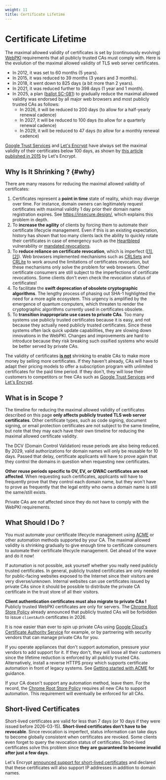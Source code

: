 ```yaml
---
weight: 11
title: Certificate Lifetime
---
```


# Certificate Lifetime

The maximal allowed validity of certificates is set by (continuously evolving)
[WebPKI](/webpki/) requirements that all publicly trusted CAs must comply with.
Here is the evolution of the maximal allowed validity of TLS web server
certificates.

- In 2012, it was set to 60 months (5 years).
- In 2015, it was reduced to 39 months (3 years and 3 months).
- In 2018, it went down to 825 days (a bit more than 2 years).
- In 2021, it was reduced further to 398 days (1 year and 1 month).
- In 2025, a plan
  ([ballot SC-081](https://github.com/cabforum/servercert/pull/553)) to
  gradually reduce the maximal allowed validity was endorsed by all major web
  browsers and most publicly trusted CAs as follows:
  - In 2026, it will be reduced to 200 days (to allow for a half-yearly renewal
    cadence)
  - In 2027, it will be reduced to 100 days (to allow for a quarterly renewal
    cadence)
  - In 2029, it will be reduced to 47 days (to allow for a monthly renewal
    cadence)

[Google Trust Services](https://pki.goog/) and
[Let's Encrypt](https://letsencrypt.org) have always set the maximal validity of
their certificates below 100 days, as shown by
[this article published in 2015](https://letsencrypt.org/2015/11/09/why-90-days/)
by Let's Encrypt.

## Why Is It Shrinking ? {#why}

There are many reasons for reducing the maximal allowed validity of
certificates:

1. Certificates represent a **point in time** state of reality, which may
   diverge over time. For instance, domain owners can legitimately request
   certificates with maximal validity 1 day prior their domain name registration
   expires. See https://insecure.design/, which explains this problem in depth.
2. To **increase the agility** of clients by forcing them to automate their
   certificate lifecycle management. Even if this is an existing expectation,
   history has shown that too many clients lack the ability to quickly rotate
   their certificates in case of emergency such as the
   [Heartbleed](https://www.heartbleed.com/) vulnerability or
   [mandated revocations](https://blog.mozilla.org/security/2025/03/12/enhancing-ca-practices-key-updates-in-mozilla-root-store-policy-v3-0/).
3. To **reduce reliance on certificate revocation**, which is imperfect
   ([[1]](https://www.imperialviolet.org/2014/04/29/revocationagain.html),
   [[2]](https://scotthelme.co.uk/revocation-is-broken/)). Web browsers
   implemented mechanisms such as
   [CRLSets](https://www.chromium.org/Home/chromium-security/crlsets/) and
   [CRLite](https://blog.mozilla.org/security/2020/01/09/crlite-part-1-all-web-pki-revocations-compressed/)
   to work around the limitations of certificates revocation, but these
   mechanisms only solve the problem for web browsers. Other certificate
   consumers are still subject to the imperfections of certificate revocations.
   Some clients don't even check the revocation status of certificates!
4. To facilitate the **swift deprecation of obsolete cryptographic algorithms**.
   The lengthy process of phasing out SHA-1 highlighted the need for a more
   agile ecosystem. This urgency is amplified by the emergence of quantum
   computers, which threaten to render the cryptographic algorithms currently
   used in certificates obsolete.
5. To **transition inappropriate use cases to private CAs**. Too many systems
   use publicly trusted certificates because it is easy, and not because they
   actually need publicly trusted certificates. Since these systems often lack
   quick update capabilities, they are slowing down innovations in the WebPKI.
   Changes and improvements are hard to introduce because they risk breaking
   such ossified systems who would be better served by private CAs.

The validity of certificates **<ins>is not</ins>** shrinking to enable CAs to
make more money by selling more certificates. If they haven't already, CAs will
have to adapt their pricing models to offer a subscription program with
unlimited certificates for the paid time period. If they don't, they will lose
their customers to competitors or free CAs such as
[Google Trust Services](https://pki.goog) and
[Let's Encrypt](https://letsencrypt.org).

## What is in Scope ?

The timeline for reducing the maximal allowed validity of certificates described
on this page **only affects publicly trusted TLS web server certificates**.
Other certificate types, such as code signing, document signing, or email
protection certificates are not subject to the same timeline, but note that they
may each have their own timeline for reducing the maximal allowed certificate
validity.

The DCV (Domain Control Validation) reuse periods are also being reduced. By
2029, valid authorizations for domain names will only be reusable for 10 days.
Passed that delay, certificate applicants will have to prove again that they
control the domains in question when requesting new certificates.

**Other reuse periods specific to OV, EV, or QWAC certificates are not
affected**. When requesting such certificates, applicants will have to
frequently prove that they control each domain name, but they won't have to
prove as frequently that the legal entity who owns a domain name is still the
same/still exists.

Private CAs are not affected since they do not have to comply with the WebPKI
requirements.

## What Should I Do ?

You must automate your certificate lifecycle management using [ACME](/acme/) or
other automation methods supported by your CA. The maximal allowed validity is
shrinking gradually to give enough time to certificate consumers to automate
their certificate lifecycle management. Get ahead of the wave and do it now!

If automation is not possible, ask yourself whether you really need publicly
trusted certificates. In general, publicly trusted certificates are only needed
for public-facing websites exposed to the Internet since their visitors are very
diverse/unknown. Internal websites can use certificates issued by private CAs
since it should be possible to distribute the private CA certificate in the
trust store of all their visitors.

**Client authentication certificates must also migrate to private CAs !**
Publicly trusted WebPKI certificates are only for servers. The
[Chrome Root Store Policy](https://googlechrome.github.io/chromerootprogram/#322-pki-hierarchies-included-in-the-chrome-root-store)
already announced that publicly trusted CAs will be forbidden to issue
`clientAuth` certificates in 2026.

It is now easier than ever to spin up private CAs using
[Google Cloud's Certificate Authority Service](https://cloud.google.com/security/products/certificate-authority-service)
for example, or by partnering with security vendors that can manage private CAs
for you.

If you operate appliances that don't support automation, pressure your vendors
to add support for it. If they don't, they will loose all their customers since
the lifetime reduction is enforced by all publicly trusted CAs. Alternatively,
install a reverse HTTPS proxy which supports certificate automation in front of
legacy systems. See [Getting started with ACME](/getting-started/) for guidance.

If your CA doesn't support any automation method, leave them. For the record,
the
[Chrome Root Store Policy](https://googlechrome.github.io/chromerootprogram/#331-automation-support)
requires all new CAs to support automation. This requirement will eventually be
enforced for all CAs.

## Short-lived Certificates

Short-lived certificates are valid for less than 7 days (or 10 days if they were
issued before 2026-03-15). **Short-lived certificates don't have to be
revocable**. Since revocation is imperfect, status information can take days to
become globally consistent when certificates are revoked. Some clients even
forget to query the revocation status of certificates. Short-lived certificates
solve this problem since **they are guaranteed to become invalid after just a
few days**.

Let's Encrypt
[announced support for short-lived certificates](https://letsencrypt.org/2025/01/16/6-day-and-ip-certs/)
and declared that these certificates will also support IP addresses in addition
to domain names.

